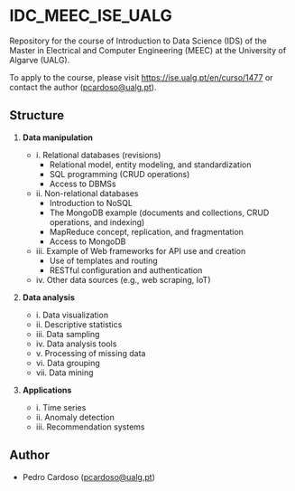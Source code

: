 # IDC_MEEC_ISE_UALG

Repository for the course of Introduction to Data Science (IDS) of the Master in Electrical and Computer Engineering (MEEC) at the University of Algarve (UALG).

To apply to the course, please visit https://ise.ualg.pt/en/curso/1477 or contact the author (pcardoso@ualg.pt).

## Structure
1. **Data manipulation**
   - i. Relational databases (revisions)
       - Relational model, entity modeling, and standardization
       - SQL programming (CRUD operations)
       - Access to DBMSs
   - ii. Non-relational databases
       - Introduction to NoSQL
       - The MongoDB example (documents and collections, CRUD operations, and indexing)
       - MapReduce concept, replication, and fragmentation
       - Access to MongoDB
   - iii. Example of Web frameworks for API use and creation
       - Use of templates and routing
       - RESTful configuration and authentication
   - iv. Other data sources (e.g., web scraping, IoT)

2. **Data analysis**
   - i. Data visualization
   - ii. Descriptive statistics
   - iii. Data sampling
   - iv. Data analysis tools
   - v. Processing of missing data
   - vi. Data grouping
   - vii. Data mining

3. **Applications**
   - i. Time series
   - ii. Anomaly detection
   - iii. Recommendation systems


## Author
- Pedro Cardoso (pcardoso@ualg.pt)